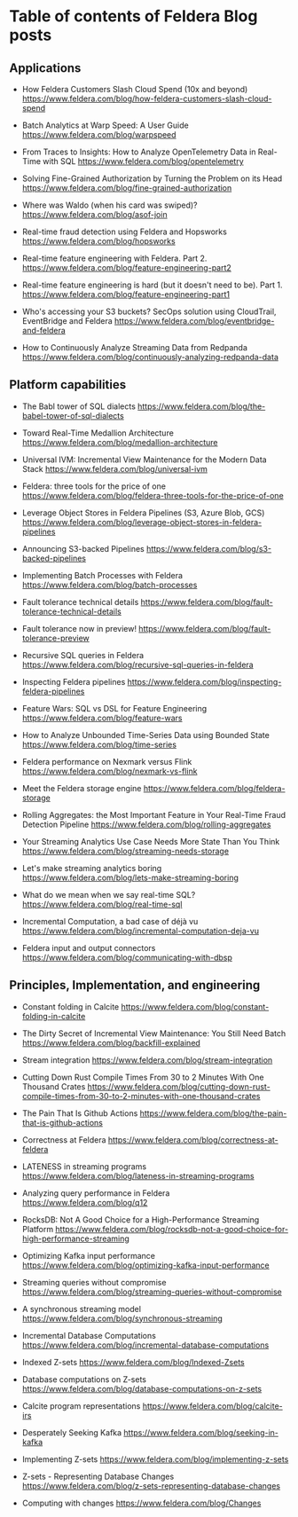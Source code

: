 # Table of contents of Feldera Blog posts

## Applications

* How Feldera Customers Slash Cloud Spend (10x and beyond)
  https://www.feldera.com/blog/how-feldera-customers-slash-cloud-spend

* Batch Analytics at Warp Speed: A User Guide
  https://www.feldera.com/blog/warpspeed

* From Traces to Insights: How to Analyze OpenTelemetry Data in Real-Time with SQL
  https://www.feldera.com/blog/opentelemetry

* Solving Fine-Grained Authorization by Turning the Problem on its Head
  https://www.feldera.com/blog/fine-grained-authorization

* Where was Waldo (when his card was swiped)?
  https://www.feldera.com/blog/asof-join

* Real-time fraud detection using Feldera and Hopsworks
  https://www.feldera.com/blog/hopsworks

* Real-time feature engineering with Feldera. Part 2.
  https://www.feldera.com/blog/feature-engineering-part2

* Real-time feature engineering is hard (but it doesn't need to be). Part 1.
  https://www.feldera.com/blog/feature-engineering-part1

* Who's accessing your S3 buckets? SecOps solution using CloudTrail, EventBridge and Feldera
  https://www.feldera.com/blog/eventbridge-and-feldera

* How to Continuously Analyze Streaming Data from Redpanda
  https://www.feldera.com/blog/continuously-analyzing-redpanda-data

## Platform capabilities

* The Babl tower of SQL dialects
  https://www.feldera.com/blog/the-babel-tower-of-sql-dialects

* Toward Real-Time Medallion Architecture
  https://www.feldera.com/blog/medallion-architecture

* Universal IVM: Incremental View Maintenance for the Modern Data Stack
  https://www.feldera.com/blog/universal-ivm

* Feldera: three tools for the price of one
  https://www.feldera.com/blog/feldera-three-tools-for-the-price-of-one

* Leverage Object Stores in Feldera Pipelines (S3, Azure Blob, GCS)
  https://www.feldera.com/blog/leverage-object-stores-in-feldera-pipelines

* Announcing S3-backed Pipelines
  https://www.feldera.com/blog/s3-backed-pipelines

* Implementing Batch Processes with Feldera
  https://www.feldera.com/blog/batch-processes

* Fault tolerance technical details
  https://www.feldera.com/blog/fault-tolerance-technical-details

* Fault tolerance now in preview!
  https://www.feldera.com/blog/fault-tolerance-preview

* Recursive SQL queries in Feldera
  https://www.feldera.com/blog/recursive-sql-queries-in-feldera

* Inspecting Feldera pipelines
  https://www.feldera.com/blog/inspecting-feldera-pipelines

* Feature Wars: SQL vs DSL for Feature Engineering
  https://www.feldera.com/blog/feature-wars

* How to Analyze Unbounded Time-Series Data using Bounded State
  https://www.feldera.com/blog/time-series

* Feldera performance on Nexmark versus Flink
  https://www.feldera.com/blog/nexmark-vs-flink

* Meet the Feldera storage engine
  https://www.feldera.com/blog/feldera-storage

* Rolling Aggregates: the Most Important Feature in Your Real-Time Fraud Detection Pipeline
  https://www.feldera.com/blog/rolling-aggregates

* Your Streaming Analytics Use Case Needs More State Than You Think
  https://www.feldera.com/blog/streaming-needs-storage

* Let's make streaming analytics boring
  https://www.feldera.com/blog/lets-make-streaming-boring

* What do we mean when we say real-time SQL?
  https://www.feldera.com/blog/real-time-sql

* Incremental Computation, a bad case of déjà vu
  https://www.feldera.com/blog/incremental-computation-deja-vu

* Feldera input and output connectors
  https://www.feldera.com/blog/communicating-with-dbsp

## Principles, Implementation, and engineering

* Constant folding in Calcite
  https://www.feldera.com/blog/constant-folding-in-calcite

* The Dirty Secret of Incremental View Maintenance: You Still Need Batch
  https://www.feldera.com/blog/backfill-explained

* Stream integration
  https://www.feldera.com/blog/stream-integration

* Cutting Down Rust Compile Times From 30 to 2 Minutes With One Thousand Crates
  https://www.feldera.com/blog/cutting-down-rust-compile-times-from-30-to-2-minutes-with-one-thousand-crates

* The Pain That Is Github Actions
  https://www.feldera.com/blog/the-pain-that-is-github-actions

* Correctness at Feldera
  https://www.feldera.com/blog/correctness-at-feldera

* LATENESS in streaming programs
  https://www.feldera.com/blog/lateness-in-streaming-programs

* Analyzing query performance in Feldera
  https://www.feldera.com/blog/q12

* RocksDB: Not A Good Choice for a High-Performance Streaming Platform
  https://www.feldera.com/blog/rocksdb-not-a-good-choice-for-high-performance-streaming

* Optimizing Kafka input performance
  https://www.feldera.com/blog/optimizing-kafka-input-performance

* Streaming queries without compromise
  https://www.feldera.com/blog/streaming-queries-without-compromise

* A synchronous streaming model
  https://www.feldera.com/blog/synchronous-streaming

* Incremental Database Computations
  https://www.feldera.com/blog/incremental-database-computations

* Indexed Z-sets
  https://www.feldera.com/blog/Indexed-Zsets

* Database computations on Z-sets
  https://www.feldera.com/blog/database-computations-on-z-sets

* Calcite program representations
  https://www.feldera.com/blog/calcite-irs

* Desperately Seeking Kafka
  https://www.feldera.com/blog/seeking-in-kafka

* Implementing Z-sets
  https://www.feldera.com/blog/implementing-z-sets

* Z-sets - Representing Database Changes
  https://www.feldera.com/blog/z-sets-representing-database-changes

* Computing with changes
  https://www.feldera.com/blog/Changes
